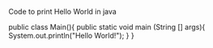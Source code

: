 Code to print Hello World in java

public class Main(){
    public static void main (String [] args){
        System.out.println("Hello World!");
    }
}
